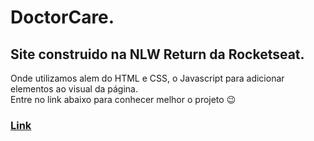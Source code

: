 # DoctorCare.
<h2>Site construido na NLW Return da Rocketseat.</h2>
Onde utilizamos alem do HTML e CSS, o Javascript para adicionar elementos ao visual da página.<br> 
Entre no link abaixo para conhecer melhor o projeto 😉 <br>
 <h3><a href="https://AndersonRodrigs.github.io/DoctorCare./" target="_blank">Link</a> </h3>
